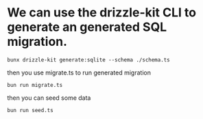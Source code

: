 # We can use the drizzle-kit CLI to generate an generated SQL migration.

```shell
bunx drizzle-kit generate:sqlite --schema ./schema.ts
```

then you use migrate.ts to run generated migration
```shell
bun run migrate.ts
```

then you can seed some data
```shell
bun run seed.ts
```
